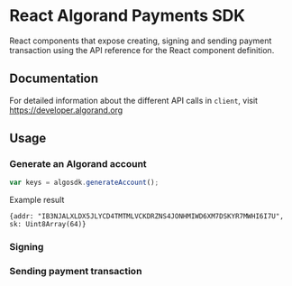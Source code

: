 # React Algorand Payments SDK

React components that expose creating, signing and sending payment transaction using the API reference for the React component definition.

## Documentation

For detailed information about the different API calls in `client`, visit https://developer.algorand.org

## Usage

### Generate an Algorand account

```javascript
var keys = algosdk.generateAccount();
```

Example result

```text
{addr: "IB3NJALXLDX5JLYCD4TMTMLVCKDRZNS4JONHMIWD6XM7DSKYR7MWHI6I7U", sk: Uint8Array(64)}
```

### Signing

### Sending payment transaction
